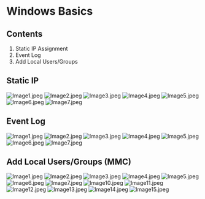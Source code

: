 # Windows Basics

## Contents
1. Static IP Assignment
2. Event Log
3. Add Local Users/Groups

## Static IP
![Image1.jpeg](Assets%2FStaticIP%2FImage1.jpeg)
![Image2.jpeg](Assets%2FStaticIP%2FImage2.jpeg)
![Image3.jpeg](Assets%2FStaticIP%2FImage3.jpeg)
![Image4.jpeg](Assets%2FStaticIP%2FImage4.jpeg)
![Image5.jpeg](Assets%2FStaticIP%2FImage5.jpeg)
![Image6.jpeg](Assets%2FStaticIP%2FImage6.jpeg)
![Image7.jpeg](Assets%2FStaticIP%2FImage7.jpeg)

[//]: # (may want to add pic)

## Event Log
![Image1.jpeg](Assets%2FEventViewer%2FImage1.jpeg)
![Image2.jpeg](Assets%2FEventViewer%2FImage2.jpeg)
![Image3.jpeg](Assets%2FEventViewer%2FImage3.jpeg)
![Image4.jpeg](Assets%2FEventViewer%2FImage4.jpeg)
![Image5.jpeg](Assets%2FEventViewer%2FImage5.jpeg)
![Image6.jpeg](Assets%2FEventViewer%2FImage6.jpeg)
![Image7.jpeg](Assets%2FEventViewer%2FImage7.jpeg)

## Add Local Users/Groups (MMC)
![Image1.jpeg](..%2F..%2F..%2F..%2FDesktop%2FAdd_Remove_user%2FImage1.jpeg)
![Image2.jpeg](..%2F..%2F..%2F..%2FDesktop%2FAdd_Remove_user%2FImage2.jpeg)
![Image3.jpeg](..%2F..%2F..%2F..%2FDesktop%2FAdd_Remove_user%2FImage3.jpeg)
![Image4.jpeg](..%2F..%2F..%2F..%2FDesktop%2FAdd_Remove_user%2FImage4.jpeg)
![Image5.jpeg](..%2F..%2F..%2F..%2FDesktop%2FAdd_Remove_user%2FImage5.jpeg)
![Image6.jpeg](..%2F..%2F..%2F..%2FDesktop%2FAdd_Remove_user%2FImage6.jpeg)
![Image7.jpeg](..%2F..%2F..%2F..%2FDesktop%2FAdd_Remove_user%2FImage7.jpeg)
![Image10.jpeg](..%2F..%2F..%2F..%2FDesktop%2FAdd_Remove_user%2FImage10.jpeg)
![Image11.jpeg](..%2F..%2F..%2F..%2FDesktop%2FAdd_Remove_user%2FImage11.jpeg)
![Image12.jpeg](..%2F..%2F..%2F..%2FDesktop%2FAdd_Remove_user%2FImage12.jpeg)
![Image13.jpeg](..%2F..%2F..%2F..%2FDesktop%2FAdd_Remove_user%2FImage13.jpeg)
![Image14.jpeg](..%2F..%2F..%2F..%2FDesktop%2FAdd_Remove_user%2FImage14.jpeg)
![Image15.jpeg](..%2F..%2F..%2F..%2FDesktop%2FAdd_Remove_user%2FImage15.jpeg)
